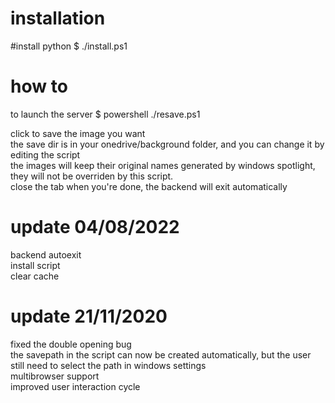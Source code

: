  # installation
 #install python
 $ ./install.ps1
 # how to
 to launch the server
 $ powershell ./resave.ps1

 click to save the image you want <br />
 the save dir is in your onedrive/background folder, and you can change it by editing the script<br />
 the images will keep their original names generated by windows spotlight, they will not be overriden by this script.<br />
 close the tab when you're done, the backend will exit automatically
 # update 04/08/2022<br />
 backend autoexit <br />
 install script<br />
 clear cache<br />
 
 # update 21/11/2020
 fixed the double opening bug <br />
 the savepath in the script can now be created automatically, but the user still need to select the path in windows settings <br />
 multibrowser support <br />
 improved user interaction cycle<br />


